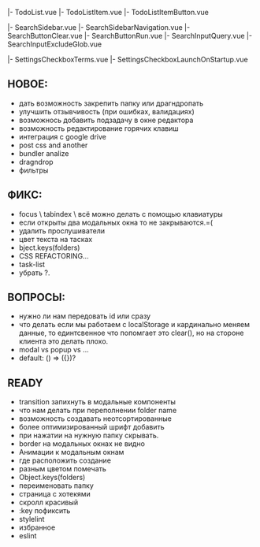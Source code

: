 |- TodoList.vue
|- TodoListItem.vue
|- TodoListItemButton.vue

|- SearchSidebar.vue
|- SearchSidebarNavigation.vue
|- SearchButtonClear.vue
|- SearchButtonRun.vue
|- SearchInputQuery.vue
|- SearchInputExcludeGlob.vue

|- SettingsCheckboxTerms.vue
|- SettingsCheckboxLaunchOnStartup.vue

## НОВОЕ:

- дать возможность закрепить папку или драгндропать
- улучшить отзывчивость (при ошибках, валидациях)
- возможнось добавить подзадачу в окне редактора
- возможность редактирование горячих клавиш
- интеграция с google drive
- post css and another
- bundler analize
- dragndrop
- фильтры

## ФИКС:

- focus \ tabindex \ всё можно делать с помощью клавиатуры
- если открыты два модальных окна то не закрываются.=(
- удалить прослушиватели
- цвет текста на тасках
- bject.keys(folders)
- CSS REFACTORING...
- task-list
- убрать ?.

## ВОПРОСЫ:

- нужно ли нам передовать id или сразу
- что делать если мы работаем с localStorage и кардинально меняем данные, то единтсвенное что попомгает это clear(), но на стороне клиента это делать плохо.
- modal vs popup vs ...
- default: () => ({})?

## READY

- transition запихнуть в модальные компоненты
- что нам делать при переполнении folder name
- возможность создавать неотсортированные
- более оптимизированный шрифт добавить
- при нажатии на нужную папку скрывать.
- border на модальных окнах не видно
- Анимации к модальным окнам
- где расположить создание
- разным цветом помечать
- Object.keys(folders)
- переименовать папку
- страница с хотекями
- скролл красивый
- :key пофиксить
- stylelint
- избранное
- eslint
